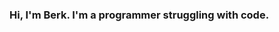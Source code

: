 ### Hi, I'm Berk. I'm a programmer struggling with code.

<script src="https://tryhackme.com/badge/2994346"></script>

